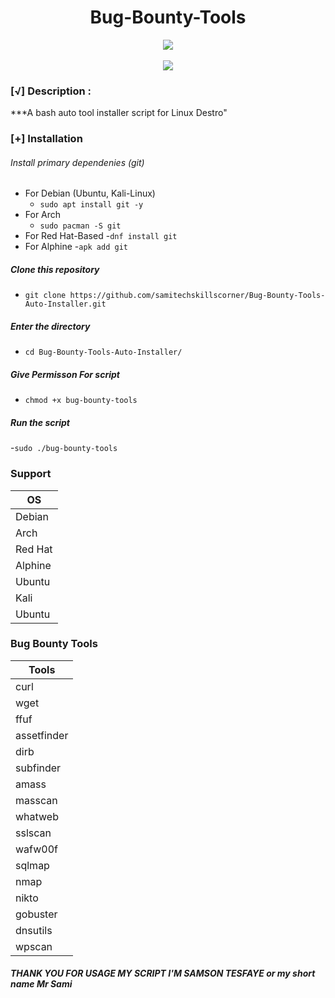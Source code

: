 <h1 align="center"> Bug-Bounty-Tools</h1>

<p align="center">
   <img src="image/1.png">
   <br>
   <br>
       <img src="image/2.png">
</p>

###  [√] Description :

***A bash auto tool installer script for Linux Destro"
###  [+] Installation

###### Install primary dependenies (git)
 - For Debian (Ubuntu, Kali-Linux)
    - ```sudo apt install git -y```
 - For Arch 
    - ```sudo pacman -S git ```
 - For Red Hat-Based
     -```dnf install git```
 - For Alphine
    -```apk add git```
##### Clone this repository
   - ```git clone https://github.com/samitechskillscorner/Bug-Bounty-Tools-Auto-Installer.git```
  
##### Enter the directory   
   - ```cd Bug-Bounty-Tools-Auto-Installer/```
 
 ##### Give Permisson For script  
   - ```chmod +x bug-bounty-tools```

##### Run the script
 -```sudo ./bug-bounty-tools```

 ### Support

 OS         | 
------------|
Debian      |
Arch        |
Red Hat     |
Alphine     |
Ubuntu      |
Kali        |
Ubuntu      |


### Bug Bounty Tools

Tools        |
-------------|
curl         |
wget         |
ffuf         |
assetfinder  |
dirb         |
subfinder    |
amass        |
masscan      |
whatweb      |
sslscan      |
wafw00f      |
sqlmap       |
nmap         |
nikto        |
gobuster     |
dnsutils     |
wpscan       |







##### THANK YOU FOR USAGE MY SCRIPT I'M SAMSON TESFAYE or my short name Mr Sami



